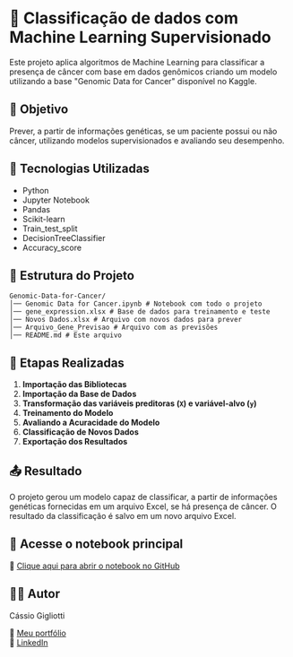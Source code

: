 # 🧾 Classificação de dados com Machine Learning Supervisionado

Este projeto aplica algoritmos de Machine Learning para classificar a presença de câncer com base em dados genômicos criando um modelo utilizando a base "Genomic Data for Cancer" disponível no Kaggle.

## 🎯 Objetivo

Prever, a partir de informações genéticas, se um paciente possui ou não câncer, utilizando modelos supervisionados e avaliando seu desempenho.

## 🔧 Tecnologias Utilizadas

- Python
- Jupyter Notebook
- Pandas
- Scikit-learn
- Train_test_split
- DecisionTreeClassifier
- Accuracy_score

## 📁 Estrutura do Projeto

```plaintext
Genomic-Data-for-Cancer/
│── Genomic Data for Cancer.ipynb # Notebook com todo o projeto
│── gene_expression.xlsx # Base de dados para treinamento e teste
│── Novos Dados.xlsx # Arquivo com novos dados para prever 
│── Arquivo_Gene_Previsao # Arquivo com as previsões
│── README.md # Este arquivo
```
## 🔄 Etapas Realizadas

1. **Importação das Bibliotecas**   
2. **Importação da Base de Dados**  
3. **Transformação das variáveis preditoras (`X`) e variável-alvo (`y`)**  
4. **Treinamento do Modelo**  
5. **Avaliando a Acuracidade do Modelo**  
6. **Classificação de Novos Dados**  
7. **Exportação dos Resultados**  


## 📤 Resultado  

O projeto gerou um modelo capaz de classificar, a partir de informações genéticas fornecidas em um arquivo Excel, se há presença de câncer. O resultado da classificação é salvo em um novo arquivo Excel. 

## 📘 Acesse o notebook principal  

🔗 [Clique aqui para abrir o notebook no GitHub](Genomic%20Data%20for%20Cancer.ipynb)  

## 🙋‍♂️ Autor  

Cássio Gigliotti  

🔗 [Meu portfólio](https://app.xperiun.com/in/cassio-gigliotti)  
🔗 [LinkedIn](https://www.linkedin.com/in/cassio-gigliotti/)  
